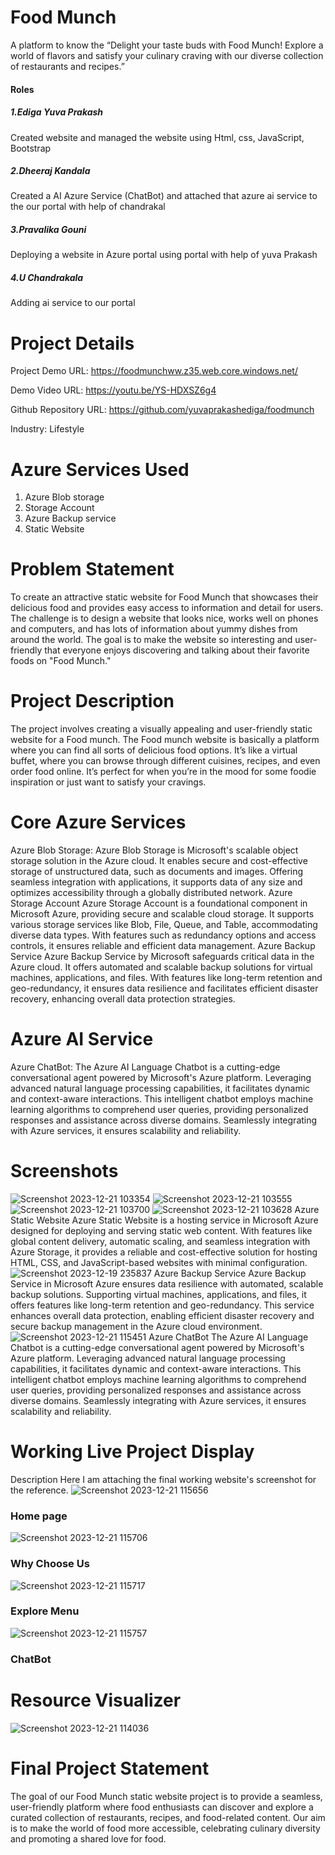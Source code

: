 # Food Munch
A platform to know the “Delight your taste buds with Food Munch! Explore a world of flavors and satisfy your culinary craving with our diverse collection of restaurants and recipes.”
#### Roles
##### 1.Ediga Yuva Prakash
Created website and managed the website using Html, css, JavaScript, Bootstrap
##### 2.Dheeraj Kandala
Created a AI Azure Service (ChatBot) and attached that azure ai service to the our portal with help of chandrakal
##### 3.Pravalika Gouni
Deploying a website in Azure portal using portal with help of yuva Prakash
##### 4.U Chandrakala
Adding ai service to our portal 

# Project Details 
Project Demo URL: https://foodmunchww.z35.web.core.windows.net/

Demo Video URL: https://youtu.be/YS-HDXSZ6g4

Github Repository URL: https://github.com/yuvaprakashediga/foodmunch

Industry: Lifestyle 
# Azure Services Used
1.	Azure Blob storage
2.	Storage Account
3.	Azure Backup service
4.	Static Website

# Problem Statement
To create an attractive static website for Food Munch that showcases their delicious food and provides easy access to information and detail for users. The challenge is to design a website that looks nice, works well on phones and computers, and has lots of information about yummy dishes from around the world. The goal is to make the website so interesting and user-friendly that everyone enjoys discovering and talking about their favorite foods on "Food Munch."
# Project Description
 The project involves creating a visually appealing and user-friendly static website for a Food munch. The Food munch website is basically a platform where you can find all sorts of delicious food options. It’s like a virtual buffet, where you can browse through different cuisines, recipes, and even order food online. It’s perfect for when you’re in the mood for some foodie inspiration or just want to satisfy your cravings.
# Core Azure Services
Azure Blob Storage: Azure Blob Storage is Microsoft's scalable object storage solution in the Azure cloud. It enables secure and cost-effective storage of unstructured data, such as documents and images. Offering seamless integration with applications, it supports data of any size and optimizes accessibility through a globally distributed network. Azure Storage Account Azure Storage Account is a foundational component in Microsoft Azure, providing secure and scalable cloud storage. It supports various storage services like Blob, File, Queue, and Table, accommodating diverse data types. With features such as redundancy options and access controls, it ensures reliable and efficient data management. Azure Backup Service Azure Backup Service by Microsoft safeguards critical data in the Azure cloud. It offers automated and scalable backup solutions for virtual machines, applications, and files. With features like long-term retention and geo-redundancy, it ensures data resilience and facilitates efficient disaster recovery, enhancing overall data protection strategies.
# Azure AI Service
Azure ChatBot: The Azure AI Language Chatbot is a cutting-edge conversational agent powered by Microsoft's Azure platform. Leveraging advanced natural language processing capabilities, it facilitates dynamic and context-aware interactions. This intelligent chatbot employs machine learning algorithms to comprehend user queries, providing personalized responses and assistance across diverse domains. Seamlessly integrating with Azure services, it ensures scalability and reliability.
# Screenshots
![Screenshot 2023-12-21 103354](https://github.com/yuvaprakashediga/foodmunch/assets/123249158/809f7fff-a31d-465d-bdc5-d1d1c59b52e4)
![Screenshot 2023-12-21 103555](https://github.com/yuvaprakashediga/foodmunch/assets/123249158/05505ede-f688-4e01-98c7-e7403c180027)
![Screenshot 2023-12-21 103700](https://github.com/yuvaprakashediga/foodmunch/assets/123249158/cc747073-272d-4451-a1db-7b6d781fa7d5)
![Screenshot 2023-12-21 103628](https://github.com/yuvaprakashediga/foodmunch/assets/123249158/5e8efe48-f806-465f-b248-1c26968362de)
Azure Static Website Azure Static Website is a hosting service in Microsoft Azure designed for deploying and serving static web content. With features like global content delivery, automatic scaling, and seamless integration with Azure Storage, it provides a reliable and cost-effective solution for hosting HTML, CSS, and JavaScript-based websites with minimal configuration.
![Screenshot 2023-12-19 235837](https://github.com/yuvaprakashediga/foodmunch/assets/123249158/5a32d737-c376-4474-94af-4b0137ed39e7)
Azure Backup Service Azure Backup Service in Microsoft Azure ensures data resilience with automated, scalable backup solutions. Supporting virtual machines, applications, and files, it offers features like long-term retention and geo-redundancy. This service enhances overall data protection, enabling efficient disaster recovery and secure backup management in the Azure cloud environment.
![Screenshot 2023-12-21 115451](https://github.com/yuvaprakashediga/foodmunch/assets/123249158/0cc54e23-2a35-4c30-969b-2f17dc534a8e)
Azure ChatBot The Azure AI Language Chatbot is a cutting-edge conversational agent powered by Microsoft's Azure platform. Leveraging advanced natural language processing capabilities, it facilitates dynamic and context-aware interactions. This intelligent chatbot employs machine learning algorithms to comprehend user queries, providing personalized responses and assistance across diverse domains. Seamlessly integrating with Azure services, it ensures scalability and reliability.
# Working Live Project Display
Description Here I am attaching the final working website's screenshot for the reference.
![Screenshot 2023-12-21 115656](https://github.com/yuvaprakashediga/foodmunch/assets/123249158/5867761e-c94e-4389-9532-5a1a91b06181)
### Home page
![Screenshot 2023-12-21 115706](https://github.com/yuvaprakashediga/foodmunch/assets/123249158/f07b6cd0-e4f4-476f-ac76-8265533288f3)
### Why Choose Us
![Screenshot 2023-12-21 115717](https://github.com/yuvaprakashediga/foodmunch/assets/123249158/255a5175-1821-40fe-8394-6a9aa14e1728)
### Explore Menu
![Screenshot 2023-12-21 115757](https://github.com/yuvaprakashediga/foodmunch/assets/123249158/3ccaf34c-1e1b-4f46-b4f6-086ff6b99902)
### ChatBot
# Resource Visualizer
![Screenshot 2023-12-21 114036](https://github.com/yuvaprakashediga/foodmunch/assets/123249158/72121d85-331c-4eea-a431-34fc2deb5989)
# Final Project Statement
The goal of our Food Munch static website project is to provide a seamless, user-friendly platform where food enthusiasts can discover and explore a curated collection of restaurants, recipes, and food-related content. Our aim is to make the world of food more accessible, celebrating culinary diversity and promoting a shared love for food.
